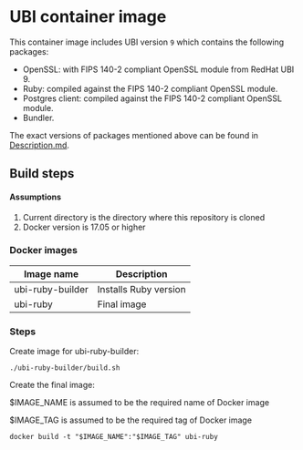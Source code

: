 # UBI container image
This container image includes UBI version `9` which contains the following packages:

* OpenSSL: with FIPS 140-2 compliant OpenSSL module from RedHat UBI 9.
* Ruby: compiled against the FIPS 140-2 compliant OpenSSL module.
* Postgres client: compiled against the FIPS 140-2 compliant OpenSSL module.
* Bundler.

The exact versions of packages mentioned above can be found in [Description.md](./Description.md).
## Build steps
#### Assumptions

1. Current directory is the directory where this repository is cloned
1. Docker version is 17.05 or higher


### Docker images    
| Image name  | Description |
|---|---|
| ubi-ruby-builder | Installs Ruby version |
| ubi-ruby | Final image |


### Steps

Create image for ubi-ruby-builder:
```
./ubi-ruby-builder/build.sh
```
Create the final image:

$IMAGE_NAME is assumed to be the required name of Docker image

$IMAGE_TAG is assumed to be the required tag of Docker image
```
docker build -t "$IMAGE_NAME":"$IMAGE_TAG" ubi-ruby
```
